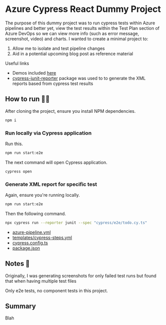 # Azure Cypress React Dummy Project

The purpose of this dummy project was to run cypress tests within Azure pipelines and better yet, view the test results within the Test Plan section of Azure DevOps so we can view more info (such as error message, screenshot, video) and charts. I wanted to create a minimal project to:

1. Allow me to isolate and test pipeline changes
2. Aid in a potential upcoming blog post as reference material

Useful links
* Demos included [here](demos.md)
* [cypress-junit-reporter](https://www.npmjs.com/package/cypress-junit-reporter) package was used to to generate the XML reports based from cypress test results

## How to run 🏃‍♀️

After cloning the project, ensure you install NPM dependencies.

```sh
npm i

```

### Run locally via Cypress application

Run this.

```sh
npm run start:e2e

```

The next command will open Cypress application.

```sh
cypress open

```

### Generate XML report for specific test

Again, ensure you're running locally.

```sh
npm run start:e2e

```

Then the following command.

```sh
npx cypress run --reporter junit --spec "cypress/e2e/todo.cy.ts"

```

* [azure-pipeline.yml](https://github.com/lornasw93/react-vite-cypress-azure-ts/blob/master/azure-pipeline.yml)
* [templates/cypress-steps.yml](https://github.com/lornasw93/react-vite-cypress-azure-ts/blob/master/templates/cypress-steps.yml)
* [cypress.config.ts](https://github.com/lornasw93/react-vite-cypress-azure-ts/blob/master/cypress.config.ts)
* [package.json](https://github.com/lornasw93/react-vite-cypress-azure-ts/blob/master/package.json)

## Notes 📝

Originally, I was generating screenshots for only failed test runs but found that when having multiple test files


Only e2e tests, no component tests in this project.

## Summary

Blah
